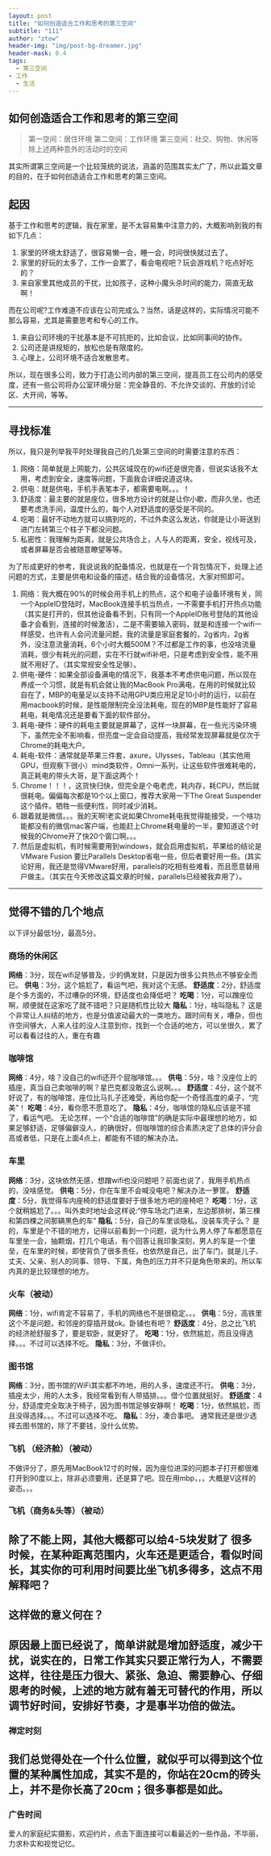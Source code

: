 ```yaml
---
layout: post
title: "如何创造适合工作和思考的第三空间"
subtitle: "111"
author: "ztow"
header-img: "img/post-bg-dreamer.jpg"
header-mask: 0.4
tags:
  - 第三空间
- 工作
  - 生活
---
```


## 如何创造适合工作和思考的第三空间

> 第一空间：居住环境
> 第二空间：工作环境
> 第三空间：社交、购物、休闲等除上述两种意外的活动时的空间

其实所谓第三空间是一个比较笼统的说法，涵盖的范围其实太广了，所以此篇文章的目的，在于如何创造适合工作和思考的第三空间。

## 起因
基于工作和思考的逻辑，我在家里，是不太容易集中注意力的，大概影响到我的有如下几点：
1. 家里的环境太舒适了，很容易懒一会，睡一会，时间很快就过去了。
2. 家里的好玩的太多了，工作一会累了，看会电视吧？玩会游戏机？吃点好吃的？
3. 来自家里其他成员的干扰，比如孩子，这种小魔头杀时间的能力，简直无敌啊！

而在公司呢?工作难道不应该在公司完成么？当然，话是这样的，实际情况可能不那么容易，尤其是需要思考和专心的工作。
1. 来自公司环境的干扰基本是不可抗拒的，比如会议，比如同事间的协作。
2. 公司还是讲规矩的，放松也是有限度的。
3. 心理上，公司环境不适合发散思考。

所以，现在很多公司，致力于打造公司内部的第三空间，提高员工在公司内的感受度，还有一些公司将办公室环境分层：完全静音的、不允许交谈的、开放的讨论区、大开间，等等。

---- 
## 寻找标准
所以，我只是列举我平时处理我自己的几处第三空间的时需要注意的东西：
1. 网络：简单就是上网能力，公共区域现在的wifi还是很完善，但说实话我不太用，考虑到安全，速度等问题，下面我会详细说道这块。
2. 供电：就是供电，手机手表笔本子，都需要电啊。。。！
3. 舒适度：最主要的就是座位，很多地方设计的就是让你小歇，而非久坐，也还要考虑洗手间，温度什么的，每个人对舒适度的感受是不同的。
4. 吃喝：最好不动地方就可以搞到吃的，不过外卖这么发达，你就是让小哥送到进门左转第三个柱子下都没问题。
5. 私密性：我理解为距离，就是公共场合上，人与人的距离，安全，视线可及，或者屏幕是否会被随意瞭望等等。

为了形成更好的参考，我说说我的配备情况，也就是在一个背包情况下，处理上述问题的方式，主要是供电和设备的描述，结合我的设备情况，大家对照即可。

1. 网络：我大概在90%的时候会用手机上的热点，这个和电子设备环境有关，同一个AppleID登陆时，MacBook连接手机当热点，一不需要手机打开热点功能（其实是打开的，但其他设备看不到，只有同一个AppleID账号登陆的其他设备才会看到，连接的时候激活），二是不需要输入密码，就是和连接一个wifi一样感受，也许有人会问流量问题，我的流量是家庭套餐的，2g省内，2g省外，没注意流量消耗，6个小时大概500M？不过都是工作的事，也没啥流量消耗，很少有耗光的问题，实在不行就wifi补吧，只是考虑到安全性，能不用就不用好了。（其实常规安全性足够）。
2. 供电-硬件：如果全部设备满电的情况下，我基本不考虑供电问题，所以现在养成一个习惯，就是有机会就让我的MacBook Pro满电，在用的时候就比较自在了，MBP的电量足以支持不动用GPU类应用足足10小时的运行，以前在用macbook的时候，是性能限制完全没法耗电，现在的MBP是性能好了容易耗电，耗电情况还是要看下面的软件部分。
3. 耗电-硬件：硬件的耗电主要就是屏幕了，这样一块屏幕，在一些光污染环境下，虽然完全不影响看，但亮度一定会自动提高，我经常发现屏幕就是仅次于Chrome的耗电大户。
3. 耗电-软件：通常就是苹果三件套，axure，UIysses，Tableau（其实他用GPU，但观察下很小）mind类软件，Omni一系列，让这些软件很难耗电的，真正耗电的带头大哥，是下面这两个！
4. Chrome！！！，这货快归快，但完全是个电老虎，耗内存，耗CPU，然后就很耗电。偏偏每次都是10个以上窗口，推荐大家用一下The Great Suspender这个插件。牺牲一些便利性，同时减少消耗。
5. 跟着就是微信。。。我的天啊!老实说如果Chrome耗电我觉得能接受，一个啥功能都没有的微信mac客户端，也能赶上Chrome耗电量的一半，要知道这个时候我的Chrome开了快20个窗口啊。。。
6. 然后是虚拟机，有时候需要用到windows，就会启用虚拟机，苹果给的结论是VMware Fusion 要比Parallels Desktop省电一些，但后者要好用一些。(其实论好用，我还是觉得VMware好用，parallels的吃相有些难看，而且愿意替用户做主。（其实在今天修改这篇文章的时候，parallels已经被我弃用了）。

---- 

## 觉得不错的几个地点
以下评分最低1分，最高5分。

### 商场的休闲区
**网络**：3分，现在wifi足够普及，少的俩发财，只是因为很多公共热点不够安全而已。
**供电**：3分，这个尴尬了，看运气吧，我对这个无感。
**舒适度**：2分，舒适度是个多方面的，不过嘈杂的环境，舒适度也会降低吧？
**吃喝**：1分，可以蹭座位啊，顺便就在这家吃了就不错吧？只是随机性比较大
**隐私**：1分，啥叫隐私？
这是个非常让人纠结的地方，也是分值波动最大的一类地方。跟时间有关，嘈杂，但也许空间够大，人来人往的没人注意到你，找到一个合适的地方，可以坐很久，累了可以看看过往的人，重在有趣
### 咖啡馆
**网络**：4分，啥？没自己的wifi还开个屁咖啡馆。。。
**供电**：5分，啥？没座位上的插座，真当自己卖咖啡的啊？星巴克都没敢这么说啊。。。
**舒适度**：4分，这个就不好说了，有的咖啡馆，座位比马扎子还难受，再给你配一个奇怪高度的桌子，“完美”！
**吃喝**：4分，看你愿不愿意吃了。
**隐私**：4分，咖啡馆的隐私应该是不错了，看运气吧。
无论怎样，一个“合适的咖啡馆”的确是实际中最理想的地方，如果足够舒适，足够偏僻没人，的确很好，但咖啡馆的综合素质决定了总体的评分会高或者低，只是在上面4点上，都能有不错的解决办法。
### 车里
**网络**：3分，这块依然无感，想蹭wifi也没问题吧？前面也说了，我用手机热点的，没啥感觉。
**供电**：5分，你在车里不会喊没电吧？解决办法一箩筐。
**舒适度**：5分，我觉得车内座椅的舒适度要好于很多地方吧的座椅吧？
**吃喝**：1分，这个就稍尴尬了。。。叫外卖时地址会这样说:“停车场北门进来，左边那排树，第三棵和第四棵之间那辆黑色的车”
**隐私**：5分，自己的车里谈隐私，没装车壳子么？
是的，车里是个不错的地方，记得以前看到一个问题，说为什么男人停了车都愿意在车里坐一会，抽颗烟，打几个电话，有个回答让我印象深刻，男人的车是一个堡垒，在车里的时候，即使背负了很多责任，也依然是自己，出了车门，就是儿子、丈夫、父亲、别人的同事、领导、下属，角色的压力并不只是角色带来的。所以车内真的是比较理想的地方。
### 火车（被动）
**网络**：1分，wifi肯定不容易了，手机的网络也不是很稳定。。。
**供电**：5分，高铁里这个不是问题，和邻座的穿插开就ok。卧铺也有吧？
**舒适度**：4分，总之比飞机的经济舱舒服多了，要是软卧，就更好了。
**吃喝**：1分，依然尴尬，而且没得选择。。。不过可以选择不吃。
**隐私**：3分，不做评价。
### 图书馆
**网络**：3分，图书馆的WiFi其实都不咋地，用的人多，速度还不行。
**供电**：3分，插座太少，用的人太多，我经常看到有人带插排。。。借个位置就挺好。
**舒适度**：4分，舒适度完全取决于椅子，因为图书馆足够安静啊！
**吃喝**：1分，依然尴尬，而且没得选择。。。不过可以选择不吃。
**隐私**：3分，凑合事吧。
通常我还是很少选择去图书馆的，除了不要钱，没什么优势。

### 飞机 （经济舱）（被动）
不做评分了，原先用MacBook12寸的时候，因为座位进深的问题本子打开都很难打开到90度以上，除非必须要用，还是算了吧。现在用mbp，，，大概是V这样的姿态。。。
### 飞机（商务&头等）（被动）
除了不能上网，其他大概都可以给4-5块发财了
很多时候，在某种距离范围内，火车还是更适合，看似时间长，其实你的可利用时间要比坐飞机多得多，这点不用解释吧？
---- 
## 这样做的意义何在？
原因最上面已经说了，简单讲就是增加舒适度，减少干扰，说实在的，日常工作其实只要正常行为人，不需要这样，往往是压力很大、紧张、急迫、需要静心、仔细思考的时候，上述的地方就有着无可替代的作用，所以调节好时间，安排好节奏，才是事半功倍的做法。
---- 
### 禅定时刻
我们总觉得处在一个什么位置，就似乎可以得到这个位置的某种属性加成，其实不是的，你站在20cm的砖头上，并不是你长高了20cm；很多事都是如此。
---- 
### 广告时间
爱人的家庭纪实摄影，欢迎约片，点击下面连接可以看最近的一些作品，不华丽，力求朴实和视觉记忆。
